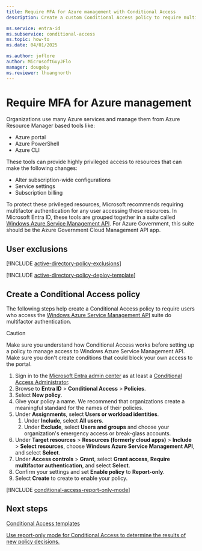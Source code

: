 ```yaml
---
title: Require MFA for Azure management with Conditional Access
description: Create a custom Conditional Access policy to require multifactor authentication for Azure management tasks.

ms.service: entra-id
ms.subservice: conditional-access
ms.topic: how-to
ms.date: 04/01/2025

ms.author: joflore
author: MicrosoftGuyJFlo
manager: dougeby
ms.reviewer: lhuangnorth
---
```

# Require MFA for Azure management

Organizations use many Azure services and manage them from Azure Resource Manager based tools like:

* Azure portal
* Azure PowerShell
* Azure CLI

These tools can provide highly privileged access to resources that can make the following changes: 

- Alter subscription-wide configurations 
- Service settings
- Subscription billing

To protect these privileged resources, Microsoft recommends requiring multifactor authentication for any user accessing these resources. In Microsoft Entra ID, these tools are grouped together in a suite called [Windows Azure Service Management API](concept-conditional-access-cloud-apps.md#windows-azure-service-management-api). For Azure Government, this suite should be the Azure Government Cloud Management API app. 

## User exclusions
[!INCLUDE [active-directory-policy-exclusions](~/includes/entra-policy-exclude-user.md)]

[!INCLUDE [active-directory-policy-deploy-template](~/includes/entra-policy-deploy-template.md)]

## Create a Conditional Access policy

The following steps help create a Conditional Access policy to require users who access the [Windows Azure Service Management API](concept-conditional-access-cloud-apps.md#windows-azure-service-management-api) suite do multifactor authentication.

> [!CAUTION]
> Make sure you understand how Conditional Access works before setting up a policy to manage access to Windows Azure Service Management API. Make sure you don't create conditions that could block your own access to the portal.

1. Sign in to the [Microsoft Entra admin center](https://entra.microsoft.com) as at least a [Conditional Access Administrator](../role-based-access-control/permissions-reference.md#conditional-access-administrator).
1. Browse to **Entra ID** > **Conditional Access** > **Policies**.
1. Select **New policy**.
1. Give your policy a name. We recommend that organizations create a meaningful standard for the names of their policies.
1. Under **Assignments**, select **Users or workload identities**.
   1. Under **Include**, select **All users**.
   1. Under **Exclude**, select **Users and groups** and choose your organization's emergency access or break-glass accounts. 
1. Under **Target resources** > **Resources (formerly cloud apps)** > **Include** > **Select resources**, choose **Windows Azure Service Management API**, and select **Select**.
1. Under **Access controls** > **Grant**, select **Grant access**, **Require multifactor authentication**, and select **Select**.
1. Confirm your settings and set **Enable policy** to **Report-only**.
1. Select **Create** to create to enable your policy.

[!INCLUDE [conditional-access-report-only-mode](../../includes/conditional-access-report-only-mode.md)]

## Next steps

[Conditional Access templates](concept-conditional-access-policy-common.md)

[Use report-only mode for Conditional Access to determine the results of new policy decisions.](concept-conditional-access-report-only.md)
